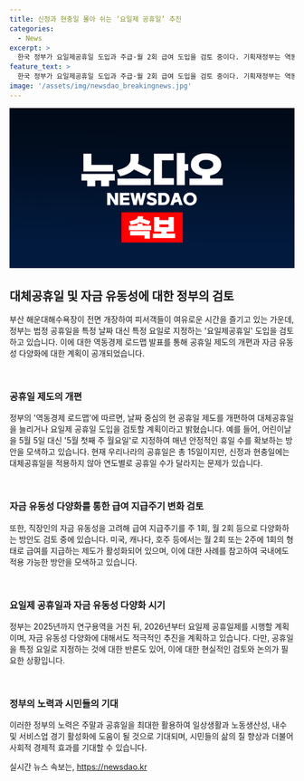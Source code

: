 ```yaml
---
title: 신정과 현충일 몰아 쉬는 ‘요일제 공휴일’ 추진
categories:
  - News
excerpt: >
  한국 정부가 요일제공휴일 도입과 주급·월 2회 급여 도입을 검토 중이다. 기획재정부는 역동경제 로드맵에서 날짜 중심의 현 공휴일 제도를 개편하고 대체공휴일을 늘리거나 요일제 공휴일 도입을 검토하고 있음을 발표했다. 이를 통해 일·생활 균형, 노동생산성 확대, 내수·서비스업 경기 활성화에 기대하고 있으며, 2026년부터 시행할 계획이다. 또한 직장인의 자금 유동성을 고려해 주급·월 2회 급여도 검토 중이며, 미국, 캐나다, 호주 등과 같이 급여 지급 주기를 변경하는 방향으로 나아가고 있다.
feature_text: >
  한국 정부가 요일제공휴일 도입과 주급·월 2회 급여 도입을 검토 중이다. 기획재정부는 역동경제 로드맵에서 날짜 중심의 현 공휴일 제도를 개편하고 대체공휴일을 늘리거나 요일제 공휴일 도입을 검토하고 있음을 발표했다. 이를 통해 일·생활 균형, 노동생산성 확대, 내수·서비스업 경기 활성화에 기대하고 있으며, 2026년부터 시행할 계획이다. 또한 직장인의 자금 유동성을 고려해 주급·월 2회 급여도 검토 중이며, 미국, 캐나다, 호주 등과 같이 급여 지급 주기를 변경하는 방향으로 나아가고 있다.
image: '/assets/img/newsdao_breakingnews.jpg'
---
```


<p><img src="/assets/img/newsdao_breakingnews.jpg" alt="firstkoreanews 속보" /></p>

<h2 data-ke-size="size26">대체공휴일 및 자금 유동성에 대한 정부의 검토</h2>

<p>부산 해운대해수욕장이 전면 개장하여 피서객들이 여유로운 시간을 즐기고 있는 가운데, 정부는 법정 공휴일을 특정 날짜 대신 특정 요일로 지정하는 '요일제공휴일' 도입을 검토하고 있습니다. 이에 대한 역동경제 로드맵 발표를 통해 공휴일 제도의 개편과 자금 유동성 다양화에 대한 계획이 공개되었습니다.</p>

<p data-ke-size="size16">&nbsp;</p>

<h3>공휴일 제도의 개편</h3>

<p>정부의 '역동경제 로드맵'에 따르면, 날짜 중심의 현 공휴일 제도를 개편하여 대체공휴일을 늘리거나 요일제 공휴일 도입을 검토할 계획이라고 밝혔습니다. 예를 들어, 어린이날을 5월 5일 대신 '5월 첫째 주 월요일'로 지정하여 매년 안정적인 휴일 수를 확보하는 방안을 모색하고 있습니다. 현재 우리나라의 공휴일은 총 15일이지만, 신정과 현충일에는 대체공휴일을 적용하지 않아 연도별로 공휴일 수가 달라지는 문제가 있습니다.</p>

<p data-ke-size="size16">&nbsp;</p>

<h3>자금 유동성 다양화를 통한 급여 지급주기 변화 검토</h3>

<p>또한, 직장인의 자금 유동성을 고려해 급여 지급주기를 주 1회, 월 2회 등으로 다양화하는 방안도 검토 중에 있습니다. 미국, 캐나다, 호주 등에서는 월 2회 또는 2주에 1회의 형태로 급여를 지급하는 제도가 활성화되어 있으며, 이에 대한 사례를 참고하여 국내에도 적용 가능한 방안을 모색하고 있습니다.</p>

<p data-ke-size="size16">&nbsp;</p>

<h3>요일제 공휴일과 자금 유동성 다양화 시기</h3>

<p>정부는 2025년까지 연구용역을 거친 뒤, 2026년부터 요일제 공휴일제를 시행할 계획이며, 자금 유동성 다양화에 대해서도 적극적인 추진을 계획하고 있습니다. 다만, 공휴일을 특정 요일로 지정하는 것에 대한 반론도 있어, 이에 대한 현실적인 검토와 논의가 필요한 상황입니다.</p>

<p data-ke-size="size16">&nbsp;</p>

<h3>정부의 노력과 시민들의 기대</h3>

<p>이러한 정부의 노력은 주말과 공휴일을 최대한 활용하여 일상생활과 노동생산성, 내수 및 서비스업 경기 활성화에 도움이 될 것으로 기대되며, 시민들의 삶의 질 향상과 더불어 사회적 경제적 효과를 기대할 수 있습니다.</p>
실시간 뉴스 속보는, <a href="https://newsdao.kr" rel="dofollow">https://newsdao.kr</a>


